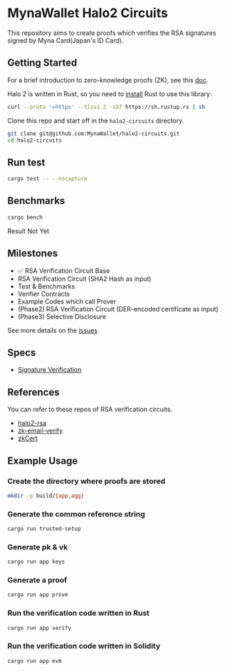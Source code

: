 # MynaWallet Halo2 Circuits

This repository aims to create proofs which verifies the RSA signatures signed by Myna Card(Japan's ID Card).

## Getting Started

For a brief introduction to zero-knowledge proofs (ZK), see this [doc](https://docs.axiom.xyz/zero-knowledge-proofs/introduction-to-zk).

Halo 2 is written in Rust, so you need to [install](https://www.rust-lang.org/tools/install) Rust to use this library:

```bash
curl --proto '=https' --tlsv1.2 -sSf https://sh.rustup.rs | sh
```

Clone this repo and start off in the `halo2-circuits` directory.

```bash
git clone git@github.com:MynaWallet/halo2-circuits.git
cd halo2-circuits
```

## Run test

```bash
cargo test -- --nocapture
```

## Benchmarks

```bash
cargo bench
```

Result Not Yet

## Milestones

- ✅ RSA Verification Circuit Base
- RSA Verification Circuit (SHA2 Hash as input)
- Test & Benchmarks
- Verifier Contracts
- Example Codes which call Prover
- (Phase2) RSA Verification Circuit (DER-encoded certificate as input)
- (Phase3) Selective Disclosure

See more details on the [issues](https://github.com/MynaWallet/halo2-circuits/issues)

## Specs

- [Signature Verification](./spec/SignatureVerification.md)

## References

You can refer to these repos of RSA verification circuits.

- [halo2-rsa](https://github.com/zkCert/halo2-rsa)
- [zk-email-verify](https://github.com/zkemail/zk-email-verify)
- [zkCert](https://github.com/zkCert/halo2-zkcert)

## Example Usage
### Create the directory where proofs are stored
```bash
mkdir -p build/{app,agg}
```

### Generate the common reference string
```bash
cargo run trusted-setup
```

### Generate pk & vk
```bash
cargo run app keys
```

### Generate a proof
```bash
cargo run app prove
```

### Run the verification code written in Rust
```bash
cargo run app verify
```

### Run the verification code written in Solidity
```bash
cargo run app evm
```

